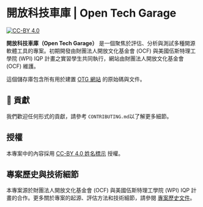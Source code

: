 # 開放科技車庫 | Open Tech Garage

[![CC-BY 4.0](https://img.shields.io/badge/License-CC%20BY%204.0-lightgrey.svg)](https://creativecommons.org/licenses/by/4.0/)

**開放科技車庫（Open Tech Garage）** 是一個聚焦於評估、分析與測試多種開源軟體工具的專案。初期開發由財團法人開放文化基金會 (OCF) 與美國伍斯特理工學院 (WPI) IQP 計畫之實習學生共同執行，網站由財團法人開放文化基金會 (OCF) 維護。

這個儲存庫包含所有用於建置 [OTG 網站](https://a4ltw.github.io/otg/) 的原始碼與文件。


## 🤝 貢獻

我們歡迎任何形式的貢獻，請參考 `CONTRIBUTING.md`以了解更多細節。

## 授權

本專案中的內容採用 [CC-BY 4.0 姓名標示](https://creativecommons.org/licenses/by/4.0/deed.zh-hant) 授權。

## 專案歷史與技術細節

本專案源於財團法人開放文化基金會 (OCF) 與美國伍斯特理工學院 (WPI) IQP 計畫的合作。更多關於專案的起源、評估方法和技術細節，請參閱 [專案歷史文件](LEGACY.md)。